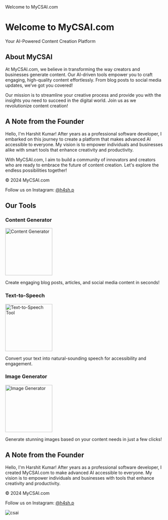 <!DOCTYPE html>
<html lang="en">
<head>
    <meta charset="UTF-8">
    <meta name="viewport" content="width=device-width, initial-scale=1.0">
    Welcome to MyCSAI.com
</head>
<body>
    <h1>Welcome to MyCSAI.com</h1>
    <p>Your AI-Powered Content Creation Platform</p>
    <h2>About MyCSAI</h2>
    <p>
        At MyCSAI.com, we believe in transforming the way creators and businesses generate content. 
        Our AI-driven tools empower you to craft engaging, high-quality content effortlessly. 
        From blog posts to social media updates, we’ve got you covered!
    </p>
    <p>
        Our mission is to streamline your creative process and provide you with the insights you need 
        to succeed in the digital world. Join us as we revolutionize content creation!
    </p>
    <h2>A Note from the Founder</h2>
    <p>
        Hello, I'm Harshit Kumar! After years as a professional software developer, I embarked on this 
        journey to create a platform that makes advanced AI accessible to everyone. My vision is to 
        empower individuals and businesses alike with smart tools that enhance creativity and productivity.
    </p>
    <p>
        With MyCSAI.com, I aim to build a community of innovators and creators who are ready to embrace 
        the future of content creation. Let's explore the endless possibilities together!
    </p>
    <footer>
        <p>&copy; 2024 MyCSAI.com</p>
        <p>Follow us on Instagram: <a href="https://www.instagram.com/h4sh.p/">@h4sh.p</a></p>
    </footer>


  <h2>Our Tools</h2>
    <div>
        <h3>Content Generator</h3>
        <img src="![about-img-3](https://github.com/user-attachments/assets/1f59b414-2e02-43c2-b764-f193e4872d8b)
" alt="Content Generator" style="width:150px;height:auto;">
        <p>Create engaging blog posts, articles, and social media content in seconds!</p>
    </div>
    <div>
        <h3>Text-to-Speech</h3>
        <img src="![choose-section-1-img-3](https://github.com/user-attachments/assets/0ac695ca-b51b-4416-870a-3a292059424a)
" alt="Text-to-Speech Tool" style="width:150px;height:auto;">
        <p>Convert your text into natural-sounding speech for accessibility and engagement.</p>
    </div>
    <div>
        <h3>Image Generator</h3>
        <img src="![dash-img-1](https://github.com/user-attachments/assets/7bc07139-c301-48ce-9b31-d2321a21817b)
" alt="Image Generator" style="width:150px;height:auto;">
        <p>Generate stunning images based on your content needs in just a few clicks!</p>
    </div>
    <h2>A Note from the Founder</h2>
    <p>
        Hello, I'm Harshit Kumar! After years as a professional software developer, I created 
        MyCSAI.com to make advanced AI accessible to everyone. My vision is to empower individuals 
        and businesses with tools that enhance creativity and productivity.
    </p>
    <footer>
        <p>&copy; 2024 MyCSAI.com</p>
        <p>Follow us on Instagram: <a href="https://www.instagram.com/h4sh.p/">@h4sh.p</a></p>
    </footer>

</body>

![csai](https://github.com/user-attachments/assets/6b0056cd-b3e1-482c-a1cf-e4dc9494c178)

</html>





